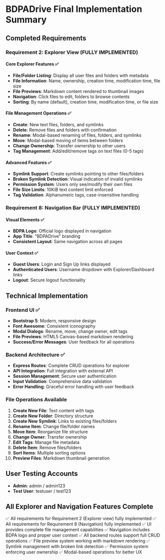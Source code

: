 # BDPADrive Final Implementation Summary

## Completed Requirements

### Requirement 2: Explorer View (FULLY IMPLEMENTED)

#### Core Explorer Features ✅
- **File/Folder Listing**: Display all user files and folders with metadata
- **File Information**: Name, ownership, creation time, modification time, file size
- **File Previews**: Markdown content rendered to thumbnail images
- **Navigation**: Click files to edit, folders to browse contents
- **Sorting**: By name (default), creation time, modification time, or file size

#### File Management Operations ✅
- **Create**: New text files, folders, and symlinks
- **Delete**: Remove files and folders with confirmation
- **Rename**: Modal-based renaming of files, folders, and symlinks
- **Move**: Modal-based moving of items between folders
- **Change Ownership**: Transfer ownership to other users
- **Tag Management**: Add/edit/remove tags on text files (0-5 tags)

#### Advanced Features ✅
- **Symlink Support**: Create symlinks pointing to other files/folders
- **Broken Symlink Detection**: Visual indication of invalid symlinks
- **Permission System**: Users only see/modify their own files
- **File Size Limits**: 10KiB text content limit enforced
- **Tag Validation**: Alphanumeric tags, case-insensitive handling

### Requirement 8: Navigation Bar (FULLY IMPLEMENTED)

#### Visual Elements ✅
- **BDPA Logo**: Official logo displayed in navigation
- **App Title**: "BDPADrive" branding
- **Consistent Layout**: Same navigation across all pages

#### User Context ✅
- **Guest Users**: Login and Sign Up links displayed
- **Authenticated Users**: Username dropdown with Explorer/Dashboard links
- **Logout**: Secure logout functionality

## Technical Implementation

### Frontend UI ✅
- **Bootstrap 5**: Modern, responsive design
- **Font Awesome**: Consistent iconography
- **Modal Dialogs**: Rename, move, change owner, edit tags
- **File Previews**: HTML5 Canvas-based markdown rendering
- **Success/Error Messages**: User feedback for all operations

### Backend Architecture ✅
- **Express Routes**: Complete CRUD operations for explorer
- **API Integration**: Full integration with external API
- **Session Management**: Secure user authentication
- **Input Validation**: Comprehensive data validation
- **Error Handling**: Graceful error handling with user feedback

### File Operations Available
1. **Create New File**: Text content with tags
2. **Create New Folder**: Directory structure
3. **Create New Symlink**: Links to existing files/folders
4. **Rename Item**: Change file/folder names
5. **Move Item**: Reorganize file structure
6. **Change Owner**: Transfer ownership
7. **Edit Tags**: Manage file metadata
8. **Delete Item**: Remove files/folders
9. **Sort Items**: Multiple sorting options
10. **Preview Files**: Markdown thumbnail generation

## User Testing Accounts
- **Admin**: admin / admin123
- **Test User**: testuser / test123

## All Explorer and Navigation Features Complete
✅ All requirements for Requirement 2 (Explorer view) fully implemented
✅ All requirements for Requirement 8 (Navigation) fully implemented
✅ UI provides complete file management capabilities
✅ Navigation includes BDPA logo and proper user context
✅ All backend routes support full CRUD operations
✅ File preview system working with markdown rendering
✅ Symlink management with broken link detection
✅ Permission system enforcing user ownership
✅ Modal-based operations for better UX
